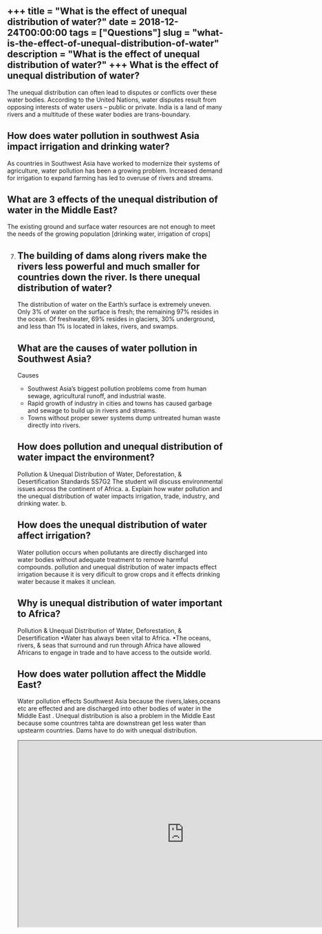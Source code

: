+++
title = "What is the effect of unequal distribution of water?"
date = 2018-12-24T00:00:00
tags = ["Questions"]
slug = "what-is-the-effect-of-unequal-distribution-of-water"
description = "What is the effect of unequal distribution of water?"
+++
What is the effect of unequal distribution of water?
----------------------------------------------------

The unequal distribution can often lead to disputes or conflicts over these water bodies. According to the United Nations, water disputes result from opposing interests of water users – public or private. India is a land of many rivers and a multitude of these water bodies are trans-boundary.

How does water pollution in southwest Asia impact irrigation and drinking water?
--------------------------------------------------------------------------------

As countries in Southwest Asia have worked to modernize their systems of agriculture, water pollution has been a growing problem. Increased demand for irrigation to expand farming has led to overuse of rivers and streams.

What are 3 effects of the unequal distribution of water in the Middle East?
---------------------------------------------------------------------------

The existing ground and surface water resources are not enough to meet the needs of the growing population \[drinking water, irrigation of crops\]

7. The building of dams along rivers make the rivers less powerful and much smaller for countries down the river. Is there unequal distribution of water?
    ---------------------------------------
    
    The distribution of water on the Earth’s surface is extremely uneven. Only 3% of water on the surface is fresh; the remaining 97% resides in the ocean. Of freshwater, 69% resides in glaciers, 30% underground, and less than 1% is located in lakes, rivers, and swamps.
    
    What are the causes of water pollution in Southwest Asia?
    ---------------------------------------------------------
    
    Causes
    
    
    - Southwest Asia’s biggest pollution problems come from human sewage, agricultural runoff, and industrial waste.
    - Rapid growth of industry in cities and towns has caused garbage and sewage to build up in rivers and streams.
    - Towns without proper sewer systems dump untreated human waste directly into rivers.
    
    How does pollution and unequal distribution of water impact the environment?
    ----------------------------------------------------------------------------
    
    Pollution &amp; Unequal Distribution of Water, Deforestation, &amp; Desertification Standards SS7G2 The student will discuss environmental issues across the continent of Africa. a. Explain how water pollution and the unequal distribution of water impacts irrigation, trade, industry, and drinking water. b.
    
    How does the unequal distribution of water affect irrigation?
    -------------------------------------------------------------
    
    Water pollution occurs when pollutants are directly discharged into water bodies without adequate treatment to remove harmful compounds. pollution and unequal distribution of water impacts effect irrigation because it is very dificult to grow crops and it effects drinking water because it makes it unclean.
    
    Why is unequal distribution of water important to Africa?
    ---------------------------------------------------------
    
    Pollution &amp; Unequal Distribution of Water, Deforestation, &amp; Desertification •Water has always been vital to Africa. •The oceans, rivers, &amp; seas that surround and run through Africa have allowed Africans to engage in trade and to have access to the outside world.
    
    How does water pollution affect the Middle East?
    ------------------------------------------------
    
    Water pollution effects Southwest Asia because the rivers,lakes,oceans etc are effected and are discharged into other bodies of water in the Middle East . Unequal distribution is also a problem in the Middle East because some countrres tahta are downstrean get less water than upstearm countries. Dams have to do with unequal distribution.
    
    <iframe allow="accelerometer; autoplay; clipboard-write; encrypted-media; gyroscope; picture-in-picture" allowfullscreen="" class="__youtube_prefs__  epyt-is-override  no-lazyload" data-no-lazy="1" data-origheight="433" data-origwidth="770" data-skipgform_ajax_framebjll="" height="433" id="_ytid_56045" loading="lazy" src="https://www.youtube.com/embed/Om42Lppkd9w?enablejsapi=1&autoplay=0&cc_load_policy=0&cc_lang_pref=&iv_load_policy=1&loop=0&modestbranding=0&rel=1&fs=1&playsinline=0&autohide=2&theme=dark&color=red&controls=1&" title="YouTube player" width="770"></iframe>